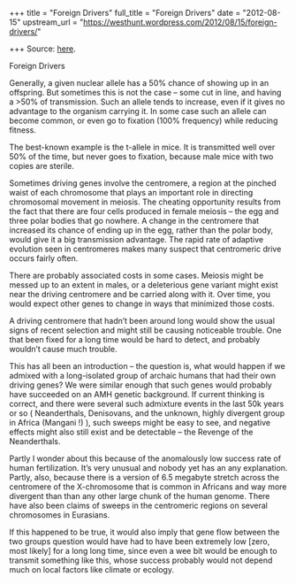 +++
title = "Foreign Drivers"
full_title = "Foreign Drivers"
date = "2012-08-15"
upstream_url = "https://westhunt.wordpress.com/2012/08/15/foreign-drivers/"

+++
Source: [here](https://westhunt.wordpress.com/2012/08/15/foreign-drivers/).

Foreign Drivers

Generally, a given nuclear allele has a 50% chance of showing up in an
offspring. But sometimes this is not the case – some cut in line, and
having a \>50% of transmission. Such an allele tends to increase, even
if it gives no advantage to the organism carrying it. In some case such
an allele can become common, or even go to fixation (100% frequency)
while reducing fitness.

The best-known example is the t-allele in mice. It is transmitted well
over 50% of the time, but never goes to fixation, because male mice
with two copies are sterile.

Sometimes driving genes involve the centromere, a region at the pinched
waist of each chromosome that plays an important role in directing
chromosomal movement in meiosis. The cheating opportunity results from
the fact that there are four cells produced in female meiosis – the egg
and three polar bodies that go nowhere. A change in the centromere that
increased its chance of ending up in the egg, rather than the polar
body, would give it a big transmission advantage. The rapid rate of
adaptive evolution seen in centromeres makes many suspect that
centromeric drive occurs fairly often.

There are probably associated costs in some cases. Meiosis might be
messed up to an extent in males, or a deleterious gene variant might
exist near the driving centromere and be carried along with it. Over
time, you would expect other genes to change in ways that minimized
those costs.

A driving centromere that hadn’t been around long would show the usual
signs of recent selection and might still be causing noticeable
trouble. One that been fixed for a long time would be hard to detect,
and probably wouldn’t cause much trouble.

This has all been an introduction – the question is, what would happen
if we admixed with a long-isolated group of archaic humans that had
their own driving genes? We were similar enough that such genes would
probably have succeeded on an AMH genetic background. If current
thinking is correct, and there were several such admixture events in the
last 50k years or so ( Neanderthals, Denisovans, and the unknown, highly
divergent group in Africa (Mangani !) ), such sweeps might be easy to
see, and negative effects might also still exist and be detectable – the
Revenge of the Neanderthals.

Partly I wonder about this because of the anomalously low success rate
of human fertilization. It’s very unusual and nobody yet has an any
explanation. Partly, also, because there is a version of 6.5 megabyte
stretch across the centromere of the X-chromosome that is common in
Africans and way more divergent than than any other large chunk of the
human genome. There have also been claims of sweeps in the centromeric
regions on several chromosomes in Eurasians.

If this happened to be true, it would also imply that gene flow between
the two groups question would have had to have been extremely low
\[zero, most likely\] for a long long time, since even a wee bit would
be enough to transmit something like this, whose success probably would
not depend much on local factors like climate or ecology.

